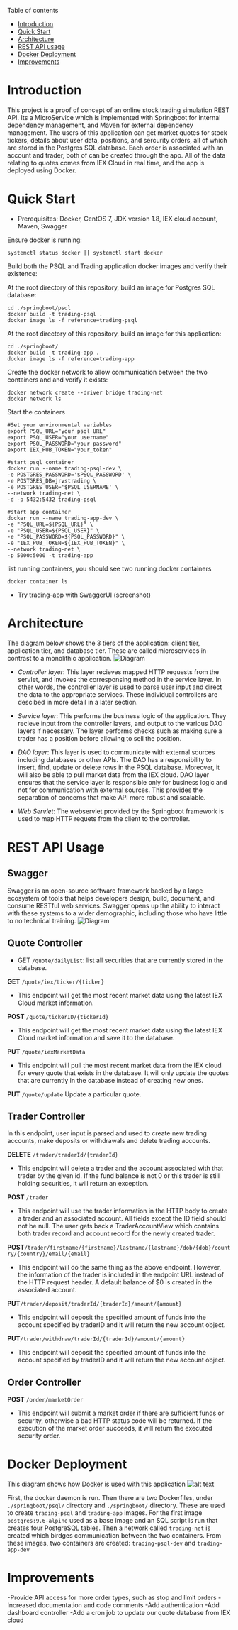 Table of contents
* [Introduction](#introduction)
* [Quick Start](#quick-start)
* [Architecture](#architecture)
* [REST API usage](#rest-api-usage)
* [Docker Deployment](#docker-deployment)
* [Improvements](#improvements)

# Introduction
This project is a proof of concept of an online stock trading simulation REST API. Its a MicroService which is implemented with Springboot for internal dependency management, and Maven for 
external dependency management. The users of this application can get market quotes for stock tickers, details about user data, 
positions, and sercurity orders, all of which are stored in the Postgres SQL database. Each order is associated with an account and 
trader, both of can be created through the app. All of the data relating to quotes comes from IEX Cloud in real time, and the app
is deployed using Docker. 

# Quick Start
- Prerequisites: Docker, CentOS 7, JDK version 1.8, IEX cloud account, Maven, Swagger

Ensure docker is running:
```
systemctl status docker || systemctl start docker
```


Build both the PSQL and Trading application docker images and verify their existence:


At the root directory of this repository, build an image for Postgres SQL database:
```
cd ./springboot/psql 
docker build -t trading-psql .
docker image ls -f reference=trading-psql
```
At the root directory of this repository,  build an image for this application:
```
cd ./springboot/
docker build -t trading-app . 
docker image ls -f reference=trading-app
```

Create the docker network to allow communication between the two containers and and verify it exists:

```
docker network create --driver bridge trading-net
docker network ls
```
Start the containers
```
#Set your environmental variables
export PSQL_URL="your psql URL"
export PSQL_USER="your username"
export PSQL_PASSWORD="your password"
export IEX_PUB_TOKEN="your_token"

#start psql container
docker run --name trading-psql-dev \
-e POSTGRES_PASSWORD='$PSQL_PASSWORD' \
-e POSTGRES_DB=jrvstrading \
-e POSTGRES_USER='$PSQL_USERNAME' \
--network trading-net \
-d -p 5432:5432 trading-psql

#start app container
docker run --name trading-app-dev \
-e "PSQL_URL=${PSQL_URL}" \
-e "PSQL_USER=${PSQL_USER}" \
-e "PSQL_PASSWORD=${PSQL_PASSWORD}" \
-e "IEX_PUB_TOKEN=${IEX_PUB_TOKEN}" \
--network trading-net \
-p 5000:5000 -t trading-app
```
list running containers, you should see two running docker containers
```
docker container ls
```
- Try trading-app with SwaggerUI (screenshot)

# Architecture
The diagram below shows the 3 tiers of the application: client tier, application tier, and database tier. These are called microservices in contrast to a monolithic application.
![Diagram](diagram.png)

  - *Controller layer*: This layer recieves mapped HTTP requests from the servlet, and invokes the corresponsing method in the service layer. In other words, the controller layer is used to parse user input and direct the data to the appropriate services. These individual controllers are descibed in more detail in a later section.
  
  - *Service layer*: This performs the business logic of the application. They recieve input from the controller layers, and output to the various DAO layers if necessary. The layer performs checks such as making sure a trader has a position before allowing to sell the position.
 
   - *DAO layer*: This layer is used to communicate with external sources including databases or other APIs. The DAO has a  responsibility to insert, find, update or delete rows in the PSQL database. Moreover, it will also be able to pull market data from the IEX cloud. DAO layer ensures that the service layer is responsible only for business logic and not for communication with external sources. This provides the separation of concerns that make API more robust and scalable.
   
  - *Web Servlet*: The webservlet provided by the Springboot framework is used to map HTTP requets from the client to the controller.


# REST API Usage
## Swagger
Swagger is an open-source software framework backed by a large ecosystem of tools that helps developers design, build, document, and consume RESTful web services. Swagger opens up the ability to interact with these systems to a wider demographic, including those who have little to no technical training. 
![Diagram](swaggerscreenshot.png)

## Quote Controller

  - GET `/quote/dailyList`: list all securities that are currently stored in the database. 
  
__GET__ `/quote/iex/ticker/{ticker}`
- This endpoint will get the most recent market data using the latest IEX Cloud market information.

__POST__ `/quote/tickerID/{tickerId}`
- This endpoint will get the most recent market data using the latest IEX Cloud market information and save it to the database.

__PUT__ `/quote/iexMarketData`
- This endpoint will pull the most recent market data from the IEX cloud for every quote that exists in the database. It will only update the quotes that are currently in the database instead of creating new ones.

__PUT__ `/quote/update` Update a particular quote.

## Trader Controller
In this endpoint, user input is parsed and used to create new trading accounts, make deposits or withdrawals and delete trading accounts.

__DELETE__ `/trader/traderId/{traderId}`
- This endpoint will delete a trader and the account associated with that trader by the given id. If the fund balance is not 0 or this trader is still holding securities, it will return an exception.

__POST__ `/trader`
- This endpoint will use the trader information in the HTTP body to create a trader and an associated account. All fields except the ID field should not be null. The user gets back a TraderAccountView which contains both trader record and account record for the newly created trader.

__POST__`/trader/firstname/{firstname}/lastname/{lastname}/dob/{dob}/country/{country}/email/{email}`
- This endpoint will do the same thing as the above endpoint. However, the information of the trader is included in the endpoint URL instead of the HTTP request header. A default balance of $0 is created in the associated account.

__PUT__`/trader/deposit/traderId/{traderId}/amount/{amount}`
- This endpoint will deposit the specified amount of funds into the account specified by traderID and it will return the new account object.

__PUT__`/trader/withdraw/traderId/{traderId}/amount/{amount}`
- This endpoint will deposit the specified amount of funds into the account specified by traderID and it will return the new account object.

## Order Controller
__POST__ `/order/marketOrder`
- This endpoint will submit a market order if there are sufficient funds or security, otherwise a bad HTTP status code will be returned. If the execution of the market order succeeds, it will return the executed security order.


# Docker Deployment
This diagram shows how Docker is used with this application
![alt text](https://s3.us-west-2.amazonaws.com/secure.notion-static.com/cf384fac-668a-460c-9793-eb0cc7863ca2/Trading_App_Docker_Arch_%283%29.jpg?X-Amz-Algorithm=AWS4-HMAC-SHA256&X-Amz-Credential=AKIAT73L2G45O3KS52Y5%2F20200428%2Fus-west-2%2Fs3%2Faws4_request&X-Amz-Date=20200428T191252Z&X-Amz-Expires=86400&X-Amz-Signature=2dd118fbb741fdad5ccbc2569b7ca267bd1ed182aeb42ca69571326d862f5f82&X-Amz-SignedHeaders=host&response-content-disposition=filename%20%3D%22Trading_App_Docker_Arch_%283%29.jpg%22)

First, the docker daemon is run. Then there are two Dockerfiles, under `./springboot/psql/` directory and `./springboot/` directory. These are used to create `trading-psql` and `trading-app` images. For the first image `postgres:9.6-alpine` used as a base image and an SQL script is run that creates four PostgreSQL tables. Then a network called `trading-net` is created which birdges communication between the two containers. From these images, two containers are created: `trading-psql-dev` and `trading-app-dev`



# Improvements
-Provide API access for more order types, such as stop and limit orders
-Increased documentation and code comments
-Add authentication 
-Add dashboard controller
-Add a cron job to update our quote database from IEX cloud
